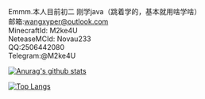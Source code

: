 Emmm.本人目前初二
刚学java（跳着学的，基本就用啥学啥）  
邮箱:wangxyper@outlook.com  
MinecraftId: M2ke4U  
NeteaseMCId: Novau233  
QQ:2506442080   
Telegram:@M2ke4U

[![Anurag's github stats](https://github-readme-stats.vercel.app/api?username=wangxyper&count_private=true&show_icons=true&theme=tokyonight)](https://github.com/anuraghazra/github-readme-stats)

[![Top Langs](https://github-readme-stats.vercel.app/api/top-langs/?username=wangxyper&layout=compact&theme=tokyonight)](https://github.com/anuraghazra/github-readme-stats)


